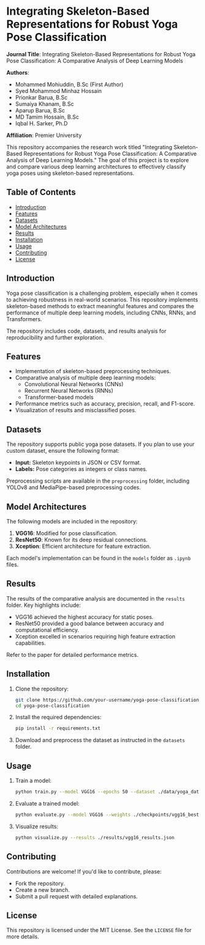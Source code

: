 # Integrating Skeleton-Based Representations for Robust Yoga Pose Classification

**Journal Title**: Integrating Skeleton-Based Representations for Robust Yoga Pose Classification: A Comparative Analysis of Deep Learning Models

**Authors**: 
- Mohammed Mohiuddin, B.Sc (First Author)
- Syed Mohammod Minhaz Hossain
- Prionkar Barua, B.Sc
- Sumaiya Khanam, B.Sc
- Aparup Barua, B.Sc
- MD Tamim Hossain, B.Sc
- Iqbal H. Sarker, Ph.D

**Affiliation**: Premier University

This repository accompanies the research work titled "Integrating Skeleton-Based Representations for Robust Yoga Pose Classification: A Comparative Analysis of Deep Learning Models." The goal of this project is to explore and compare various deep learning architectures to effectively classify yoga poses using skeleton-based representations.

## Table of Contents

- [Introduction](#introduction)
- [Features](#features)
- [Datasets](#datasets)
- [Model Architectures](#model-architectures)
- [Results](#results)
- [Installation](#installation)
- [Usage](#usage)
- [Contributing](#contributing)
- [License](#license)

## Introduction

Yoga pose classification is a challenging problem, especially when it comes to achieving robustness in real-world scenarios. This repository implements skeleton-based methods to extract meaningful features and compares the performance of multiple deep learning models, including CNNs, RNNs, and Transformers.

The repository includes code, datasets, and results analysis for reproducibility and further exploration.

## Features

- Implementation of skeleton-based preprocessing techniques.
- Comparative analysis of multiple deep learning models:
  - Convolutional Neural Networks (CNNs)
  - Recurrent Neural Networks (RNNs)
  - Transformer-based models
- Performance metrics such as accuracy, precision, recall, and F1-score.
- Visualization of results and misclassified poses.

## Datasets

The repository supports public yoga pose datasets. If you plan to use your custom dataset, ensure the following format:

- **Input:** Skeleton keypoints in JSON or CSV format.
- **Labels:** Pose categories as integers or class names.

Preprocessing scripts are available in the `preprocessing` folder, including YOLOv8 and MediaPipe-based preprocessing codes.

## Model Architectures

The following models are included in the repository:

1. **VGG16**: Modified for pose classification.
2. **ResNet50**: Known for its deep residual connections.
3. **Xception**: Efficient architecture for feature extraction.

Each model's implementation can be found in the `models` folder as `.ipynb` files.

## Results

The results of the comparative analysis are documented in the `results` folder. Key highlights include:

- VGG16 achieved the highest accuracy for static poses.
- ResNet50 provided a good balance between accuracy and computational efficiency.
- Xception excelled in scenarios requiring high feature extraction capabilities.

Refer to the paper for detailed performance metrics.

## Installation

1. Clone the repository:

   ```bash
   git clone https://github.com/your-username/yoga-pose-classification.git
   cd yoga-pose-classification
   ```

2. Install the required dependencies:

   ```bash
   pip install -r requirements.txt
   ```

3. Download and preprocess the dataset as instructed in the `datasets` folder.

## Usage

1. Train a model:

   ```bash
   python train.py --model VGG16 --epochs 50 --dataset ./data/yoga_dataset
   ```

2. Evaluate a trained model:

   ```bash
   python evaluate.py --model VGG16 --weights ./checkpoints/vgg16_best.pth --dataset ./data/yoga_dataset
   ```

3. Visualize results:

   ```bash
   python visualize.py --results ./results/vgg16_results.json
   ```

## Contributing

Contributions are welcome! If you'd like to contribute, please:

- Fork the repository.
- Create a new branch.
- Submit a pull request with detailed explanations.

## License

This repository is licensed under the MIT License. See the `LICENSE` file for more details.
